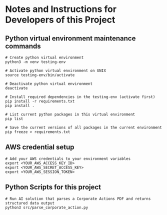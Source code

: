 # Notes and Instructions for Developers of this Project

## Python virtual environment maintenance commands
```
# Create python virtual environment
python3 -m venv testing-env
```
```
# Activate python virtual environment on UNIX
source testing-env/bin/activate
```
```
# Deactivate python virtual environment
deactivate
```
```
# Install required dependencies in the testing-env (activate first)
pip install -r requirements.txt
pip install .
```
```
# List current python packages in this virtual environment
pip list
```
```
# Save the current versions of all packages in the current environment
pip freeze > requirements.txt
```
## AWS credential setup
```
# Add your AWS credentials to your environment variables
export <YOUR_AWS_ACCESS_KEY_ID>
export <YOUR_AWS_SECRET_ACCESS_KEY>
export <YOUR_AWS_SESSION_TOKEN>
```

## Python Scripts for this project
```
# Run AI solution that parses a Corporate Actions PDF and returns structured data output
python3 src/parse_corporate_action.py
```
